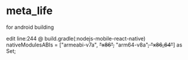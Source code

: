 # meta_life
for android building

edit line:244 @ build.gradle(:nodejs-mobile-react-native)
nativeModulesABIs = ["armeabi-v7a", ~~"x86",~~ "arm64-v8a"~~, "x86_64"~~] as Set<String>;